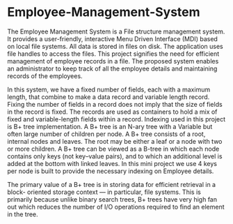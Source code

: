 # Employee-Management-System

The Employee Management System is a File structure management system. It provides a user-friendly, interactive Menu Driven Interface (MDI) based on local file systems. All data is stored in files on disk. The application uses file handles to access the files. This project signifies the need for efficient management of employee records in a file. The proposed system enables an administrator to keep track of all the employee details and maintaining records of the employees.

In this system, we have a fixed number of fields, each with a maximum length, that combine to make a data record and variable length record. Fixing the number of fields in a record does not imply that the size of fields in the record is fixed. The records are used as containers to hold a mix of fixed and variable-length fields within a record.
Indexing used in this project is B+ tree implementation. A B+ tree is an N-ary tree with a Variable but often large number of children per node. A B+ tree consists of a root, internal nodes and leaves. The root may be either a leaf or a node with two or more children. A B+ tree can be viewed as a B-tree in which each node contains only keys (not key–value pairs), and to which an additional level is added at the bottom with linked leaves. In this mini project we use 4 keys per node is built to provide the necessary indexing on Employee details.

The primary value of a B+ tree is in storing data for efficient retrieval in a block- oriented storage context — in particular, file systems. This is primarily because unlike binary search trees, B+ trees have very high fan out which reduces the number of I/O operations required to find an element in the tree.
